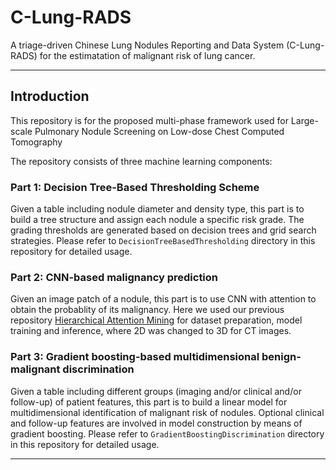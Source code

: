 # C-Lung-RADS
A triage-driven Chinese Lung Nodules Reporting and Data System (C-Lung-RADS) for the estimatation of malignant risk of lung cancer.

***
## Introduction
This repository is for the proposed multi-phase framework used for Large-scale Pulmonary Nodule Screening on Low-dose Chest Computed Tomography

The repository consists of three machine learning components:

### Part 1: Decision Tree-Based Thresholding Scheme
Given a table including nodule diameter and density type, this part is to build a tree structure and assign each nodule a specific risk grade. The grading thresholds are generated based on decision trees and grid search strategies. Please refer to `DecisionTreeBasedThresholding` directory in this repository for detailed usage.

### Part 2: CNN-based malignancy prediction
Given an image patch of a nodule, this part is to use CNN with attention to obtain the probablity of its malignancy. Here we used our previous repository [Hierarchical Attention Mining](https://github.com/oyxhust/HAM) for dataset preparation, model training and inference, where 2D was changed to 3D for CT images.

### Part 3: Gradient boosting-based multidimensional benign-malignant discrimination
Given a table including different groups (imaging and/or clinical and/or follow-up) of patient features, this part is to build a linear model for multidimensional identification of malignant risk of nodules. Optional clinical and follow-up features are involved in model construction by means of gradient boosting. Please refer to `GradientBoostingDiscrimination` directory in this repository for detailed usage.
***

